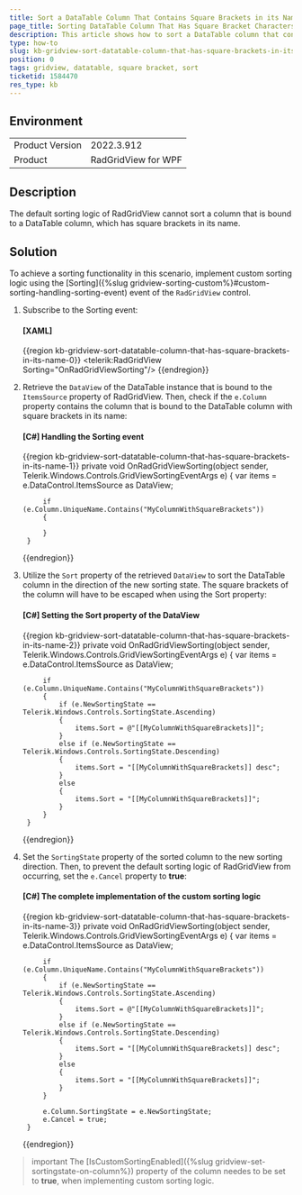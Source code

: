 ```yaml
---
title: Sort а DataTable Column That Contains Square Brackets in its Name in a RadGridView Scenario
page_title: Sorting DataTable Column That Has Square Bracket Characters in its Name
description: This article shows how to sort a DataTable column that contains square brackets in its name when the DataTable is used with RadGridView.
type: how-to
slug: kb-gridview-sort-datatable-column-that-has-square-brackets-in-its-name
position: 0
tags: gridview, datatable, square bracket, sort
ticketid: 1584470
res_type: kb
---
```


## Environment
<table>
	<tbody>
		<tr>
			<td>Product Version</td>
			<td>2022.3.912</td>
		</tr>
		<tr>
			<td>Product</td>
			<td>RadGridView for WPF</td>
		</tr>
	</tbody>
</table>

## Description

The default sorting logic of RadGridView cannot sort a column that is bound to a DataTable column, which has square brackets in its name.

## Solution

To achieve a sorting functionality in this scenario, implement custom sorting logic using the [Sorting]({%slug gridview-sorting-custom%}#custom-sorting-handling-sorting-event) event of the `RadGridView` control.

1. Subscribe to the Sorting event:

    #### __[XAML]__
    {{region kb-gridview-sort-datatable-column-that-has-square-brackets-in-its-name-0}}
        <telerik:RadGridView Sorting="OnRadGridViewSorting"/>
    {{endregion}}

2. Retrieve the `DataView` of the DataTable instance that is bound to the `ItemsSource` property of RadGridView. Then, check if the `e.Column` property contains the column that is bound to the DataTable column with square brackets in its name:

    #### __[C#] Handling the Sorting event__
    {{region kb-gridview-sort-datatable-column-that-has-square-brackets-in-its-name-1}}
        private void OnRadGridViewSorting(object sender, Telerik.Windows.Controls.GridViewSortingEventArgs e)
        {
            var items = e.DataControl.ItemsSource as DataView;

            if (e.Column.UniqueName.Contains("MyColumnWithSquareBrackets"))
            {

            }
        }
    {{endregion}}

3. Utilize the `Sort` property of the retrieved `DataView` to sort the DataTable column in the direction of the new sorting state. The square brackets of the column will have to be escaped when using the Sort property:

    #### __[C#] Setting the Sort property of the DataView__
    {{region kb-gridview-sort-datatable-column-that-has-square-brackets-in-its-name-2}}
        private void OnRadGridViewSorting(object sender, Telerik.Windows.Controls.GridViewSortingEventArgs e)
        {
            var items = e.DataControl.ItemsSource as DataView;

            if (e.Column.UniqueName.Contains("MyColumnWithSquareBrackets"))
            {
                if (e.NewSortingState == Telerik.Windows.Controls.SortingState.Ascending)
                {
                    items.Sort = @"[[MyColumnWithSquareBrackets]]";
                }
                else if (e.NewSortingState == Telerik.Windows.Controls.SortingState.Descending)
                {
                    items.Sort = "[[MyColumnWithSquareBrackets]] desc";
                }
                else
                {
                    items.Sort = "[[MyColumnWithSquareBrackets]]";
                }
            }
        }
    {{endregion}}

4. Set the `SortingState` property of the sorted column to the new sorting direction. Then, to prevent the default sorting logic of RadGridView from occurring, set the `e.Cancel` property to __true__:

    #### __[C#] The complete implementation of the custom sorting logic__
    {{region kb-gridview-sort-datatable-column-that-has-square-brackets-in-its-name-3}}
        private void OnRadGridViewSorting(object sender, Telerik.Windows.Controls.GridViewSortingEventArgs e)
        {
            var items = e.DataControl.ItemsSource as DataView;
    
            if (e.Column.UniqueName.Contains("MyColumnWithSquareBrackets"))
            {
                if (e.NewSortingState == Telerik.Windows.Controls.SortingState.Ascending)
                {
                    items.Sort = @"[[MyColumnWithSquareBrackets]]";
                }
                else if (e.NewSortingState == Telerik.Windows.Controls.SortingState.Descending)
                {
                    items.Sort = "[[MyColumnWithSquareBrackets]] desc";
                }
                else
                {
                    items.Sort = "[[MyColumnWithSquareBrackets]]";
                }
            }
    
            e.Column.SortingState = e.NewSortingState;
            e.Cancel = true;
        }
    {{endregion}}

>important The [IsCustomSortingEnabled]({%slug gridview-set-sortingstate-on-column%}) property of the column needes to be set to __true__, when implementing custom sorting logic.

